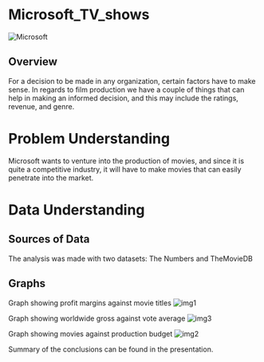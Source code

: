 # Microsoft_TV_shows

![Microsoft](https://user-images.githubusercontent.com/109353419/187018776-e846072d-5c17-4e9d-8965-abbb8b2f83f3.jpg)



## Overview
For a decision to be made in any organization, certain factors have to make sense. In regards to film production we have a couple of things that can help in making an informed decision, and this may include the ratings, revenue, and genre.

# Problem Understanding
Microsoft wants to venture into the production of movies, and since it is quite a competitive industry, it will have to make movies that can easily penetrate into the market.

# Data Understanding
## Sources of Data
The analysis was made with two datasets: The Numbers and TheMovieDB




## Graphs
Graph showing profit margins against movie titles
![img1](https://user-images.githubusercontent.com/109353419/187019200-b706885e-15e6-42fd-9c47-a5da03ee8bd7.png)

Graph showing worldwide gross against vote average
![img3](https://user-images.githubusercontent.com/109353419/187019821-d594ce81-f1d7-44ed-b5fe-6ead2b527d6d.png)

Graph showing movies against production budget
![img2](https://user-images.githubusercontent.com/109353419/187019824-b056881a-34af-4fde-ab8b-2ad82d0d5859.png)


Summary of the conclusions can be found in the presentation.
